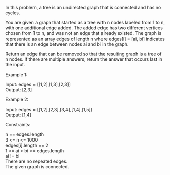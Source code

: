 In this problem, a tree is an undirected graph that is connected and has no cycles.

You are given a graph that started as a tree with n nodes labeled from 1 to n, with one additional edge added. The added edge has two different vertices chosen from 1 to n, and was not an edge that already existed. The graph is represented as an array edges of length n where edges[i] = [ai, bi] indicates that there is an edge between nodes ai and bi in the graph.

Return an edge that can be removed so that the resulting graph is a tree of n nodes. If there are multiple answers, return the answer that occurs last in the input.

Example 1:

Input: edges = [[1,2],[1,3],[2,3]]\
Output: [2,3]

Example 2:

Input: edges = [[1,2],[2,3],[3,4],[1,4],[1,5]]\
Output: [1,4]

Constraints:

n == edges.length\
3 <= n <= 1000\
edges[i].length == 2\
1 <= ai < bi <= edges.length\
ai != bi\
There are no repeated edges.\
The given graph is connected.